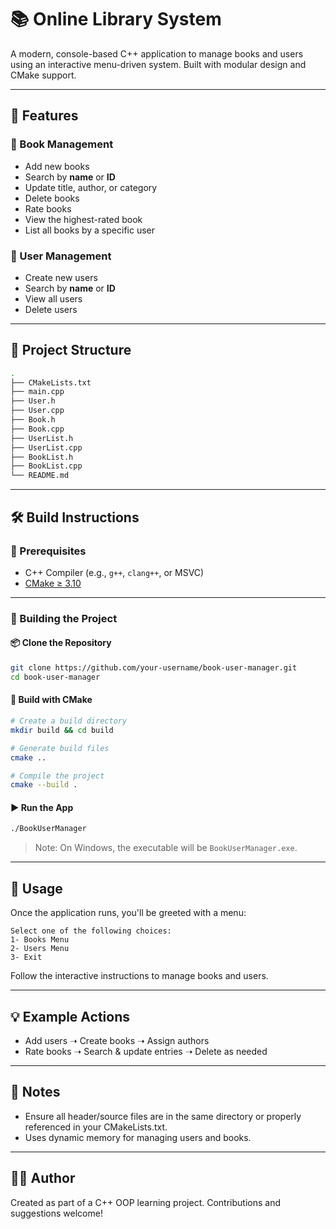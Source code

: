 # 📚 Online Library System

A modern, console-based C++ application to manage books and users using an interactive menu-driven system. Built with modular design and CMake support.

---

## 🚀 Features

### 📖 Book Management

- Add new books
- Search by **name** or **ID**
- Update title, author, or category
- Delete books
- Rate books
- View the highest-rated book
- List all books by a specific user

### 👤 User Management

- Create new users
- Search by **name** or **ID**
- View all users
- Delete users

---

## 🧱 Project Structure

```bash
.
├── CMakeLists.txt
├── main.cpp
├── User.h
├── User.cpp
├── Book.h
├── Book.cpp
├── UserList.h
├── UserList.cpp
├── BookList.h
├── BookList.cpp
└── README.md
```

---

## 🛠️ Build Instructions

### 🔗 Prerequisites

- C++ Compiler (e.g., `g++`, `clang++`, or MSVC)
- [CMake ≥ 3.10](https://cmake.org/download/)

---

### 🧪 Building the Project

#### 📦 Clone the Repository

```bash
git clone https://github.com/your-username/book-user-manager.git
cd book-user-manager
```

#### 🔨 Build with CMake

```bash
# Create a build directory
mkdir build && cd build

# Generate build files
cmake ..

# Compile the project
cmake --build .
```

#### ▶️ Run the App

```bash
./BookUserManager
```

> Note: On Windows, the executable will be `BookUserManager.exe`.

---

## 📝 Usage

Once the application runs, you'll be greeted with a menu:

```text
Select one of the following choices:
1- Books Menu
2- Users Menu
3- Exit
```

Follow the interactive instructions to manage books and users.

---

## 💡 Example Actions

- Add users ➝ Create books ➝ Assign authors
- Rate books ➝ Search & update entries ➝ Delete as needed

---

## 📌 Notes

- Ensure all header/source files are in the same directory or properly referenced in your CMakeLists.txt.
- Uses dynamic memory for managing users and books.

---

## 👨‍💻 Author

Created as part of a C++ OOP learning project. Contributions and suggestions welcome!
